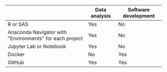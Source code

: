 |                                                         | Data analysis | Software development |
|---------------------------------------------------------|---------------|----------------------|
| R or SAS                                                | Yes           | No                   |
| Anaconda Navigator with "Environments" for each project | Yes           | No                   |
| Jupyter Lab or Notebook                                 | Yes           | No                   |
| Docker                                                  | No            | Yes                  |
| GitHub                                                  | Yes           | Yes                  |
